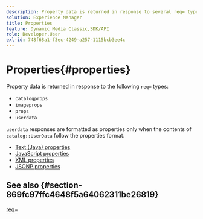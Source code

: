 ```yaml
---
description: Property data is returned in response to several req= types.
solution: Experience Manager
title: Properties
feature: Dynamic Media Classic,SDK/API
role: Developer,User
exl-id: 748f68a1-f3ec-4249-a257-1115bcb3ee4c
---
```

# Properties{#properties}

Property data is returned in response to the following `req=` types:

* `catalogprops` 
* `imageprops` 
* `props` 
* `userdata`

`userdata` responses are formatted as properties only when the contents of `catalog::UserData` follow the properties format.

* [Text (Java) properties](r-text-java-properties.md)
* [JavaScript properties](r-javascript-properties.md)
* [XML properties](r-xml-properties.md)
* [JSONP properties](r-json-properties.md)


## See also {#section-869fc97ffc4648f5a64062311be26819}

[req=](../../../../../../is-api/http-ref/image-serving-api-ref/c-http-protocol-reference/c-command-reference/r-req/r-req.md#reference-907cdb4a97034db7ad94695f25552e76)
